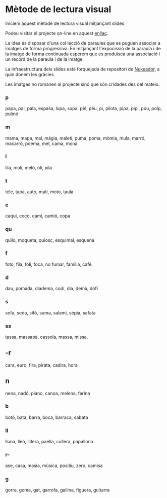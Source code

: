 # Mètode de lectura visual

Iniciem aquest mètode de lectura visual mitjançant slides.

Podeu visitar el projecte on-line en aquest [enllaç](http://inclusa.github.io/lectura/#slide1).

La idea és disposar d'una col·lecció de paraules que es puguen associar a imatges de forma progressiva. En mitjançant l'expocissió de la paraula i de la imatge de forma continuada esperem que es produïsca una associació i un record de la paraula i de la imatge.

La infraestructura dels slides està forquejada de repositori de [Nukeador](https://github.com/nukeador/b2g-slides), a quin donem les gràcies.

Les imatges no romanen al projecte sinó que són cridades des del mateix.

### p

papa, pal, pala, espasa, lupa, sopa, pèl, pèu, pi, pilota, pipa, pipi, pou, polp, pulmó

### m

mama, mapa, mal, màgia, maletí, puma, poma, mòmia, mula, marró, macarró, poema, mel, cama, mona

### l

lila, molí, meló, oli, pila

### t

tele, tapa, auto, matí, moto, taula

### c

caqui, coco, camí, camió, copa

### qu

quilo, moqueta, quiosc, esquimal, esquena

### f

foto, fila, foli, foca, no fumar, familia, café,

### d

dau, pomada, diadema, codi, dia, demà, dofí

### s

sofa, seda, sifó, suma, salami, sépia, safata

### ss

tassa, massapà, cassola, massa, missa,

## -r

cara, euro, fira, pirata, cadira, hora

## n

nena, nadó, piano, canoa, melena, farina

### b

botó, bata, barra, boca, barraca, sabata

### ll

lluna, lleó, llitera, paella, cullera, papallona

### r-

ase, casa, masia, música, positiu, zero, camisa

### g

gorra, goma, gat, garrofa, gallina, figuera, guitarra
